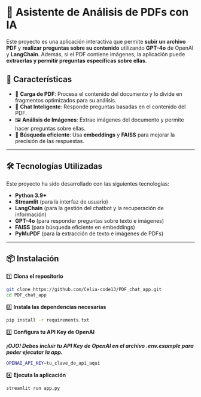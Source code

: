 # 📄 Asistente de Análisis de PDFs con IA

Este proyecto es una aplicación interactiva que permite **subir un archivo PDF** y **realizar preguntas sobre su contenido** utilizando **GPT-4o** de OpenAI y **LangChain**. Además, si el PDF contiene imágenes, la aplicación puede **extraerlas y permitir preguntas específicas sobre ellas**.

## 🚀 Características

- 📄 **Carga de PDF**: Procesa el contenido del documento y lo divide en fragmentos optimizados para su análisis.
- 🤖 **Chat Inteligente**: Responde preguntas basadas en el contenido del PDF.
- 🖼️ **Análisis de Imágenes**: Extrae imágenes del documento y permite hacer preguntas sobre ellas.
- 🔎 **Búsqueda eficiente**: Usa **embeddings** y **FAISS** para mejorar la precisión de las respuestas.

---

## 🛠️ Tecnologías Utilizadas

Este proyecto ha sido desarrollado con las siguientes tecnologías:

-  **Python 3.9+**
-  **Streamlit** (para la interfaz de usuario)
-  **LangChain** (para la gestión del chatbot y la recuperación de información)
-  **GPT-4o** (para responder preguntas sobre texto e imágenes)
-  **FAISS** (para búsqueda eficiente en embeddings)
-  **PyMuPDF** (para la extracción de texto e imágenes de PDFs)

 ---

## 📦 Instalación

1️⃣ **Clona el repositorio**
```sh
git clone https://github.com/Celia-code13/PDF_chat_app.git
cd PDF_chat_app
```

2️⃣ **Instala las dependencias necesarias**
```sh
pip install -r requirements.txt
```

3️⃣ **Configura tu API Key de OpenAI**

***¡OJO! Debes incluir tu API Key de OpenAI en el **archivo .env.example** para poder ejecutar la app.***
```sh
OPENAI_API_KEY=tu_clave_de_api_aquí
```

4️⃣ **Ejecuta la aplicación**
```sh
streamlit run app.py
```
